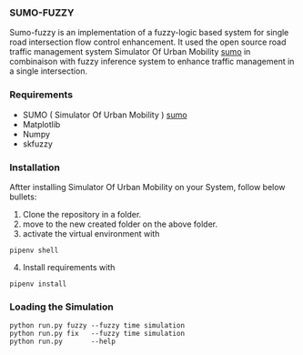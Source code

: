 ### SUMO-FUZZY 
Sumo-fuzzy is an implementation of a fuzzy-logic based system for single road intersection flow control enhancement. It used the open source road traffic management system Simulator Of Urban Mobility [sumo](https://github.com/eclipse/sumo) in combinaison with fuzzy inference system to enhance traffic management in a single intersection.

### Requirements
+ SUMO ( Simulator Of Urban Mobility ) [sumo](https://github.com/eclipse/sumo)
+ Matplotlib
+ Numpy
+ skfuzzy 


### Installation
Aftter installing Simulator Of Urban Mobility on your System, follow below bullets:

1. Clone the repository in a folder.
2. move to the new created folder on the above folder.
3. activate the virtual environment with
```
pipenv shell
```
4. Install requirements with
```
pipenv install
```
### Loading the Simulation

```
python run.py fuzzy --fuzzy time simulation
python run.py fix   --fuzzy time simulation
python run.py       --help
```
